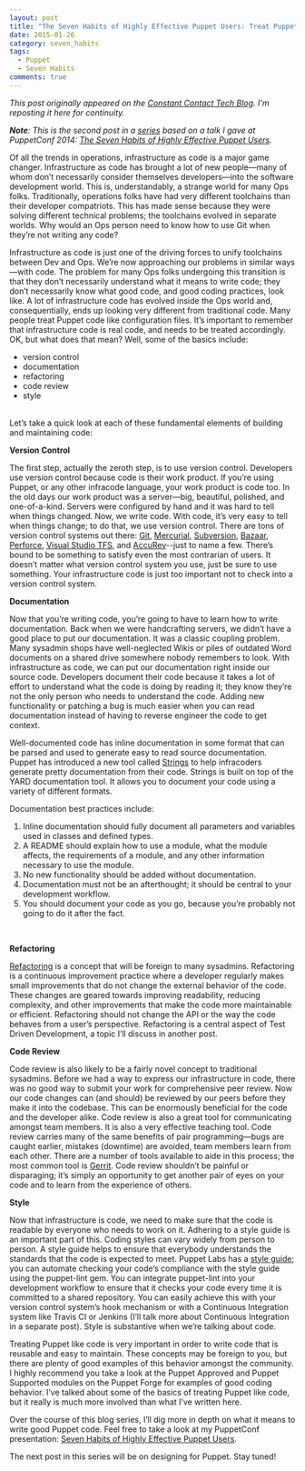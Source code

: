 ```yaml
---
layout: post
title: "The Seven Habits of Highly Effective Puppet Users: Treat Puppet like code"
date: 2015-01-26
category: seven_habits
tags:
  - Puppet
  - Seven Habits
comments: true
---
```


*This post originally appeared on the [Constant Contact Tech Blog](http://techblog.constantcontact.com/software-development/treat-puppet-like-code/). I'm reposting it here for continuity.*

***Note**: This is the second post in a [series](http://blog.danzilio.net/tags.html#Seven+Habits) based on a talk I gave at PuppetConf 2014: [The Seven Habits of Highly Effective Puppet Users](https://puppetlabs.com/presentations/seven-habits-highly-effective-puppet-users-david-danzilio-constant-contact).*

Of all the trends in operations, infrastructure as code is a major game changer. Infrastructure as code has brought a lot of new people—many of whom don’t necessarily consider themselves developers—into the software development world. This is, understandably, a strange world for many Ops folks. Traditionally, operations folks have had very different toolchains than their developer compatriots. This has made sense because they were solving different technical problems; the toolchains evolved in separate worlds. Why would an Ops person need to know how to use Git when they’re not writing any code?

Infrastructure as code is just one of the driving forces to unify toolchains between Dev and Ops. We’re now approaching our problems in similar ways—with code. The problem for many Ops folks undergoing this transition is that they don’t necessarily understand what it means to write code; they don’t necessarily know what good code, and good coding practices, look like. A lot of infrastructure code has evolved inside the Ops world and, consequentially, ends up looking very different from traditional code. Many people treat Puppet code like configuration files. It’s important to remember that infrastructure code is real code, and needs to be treated accordingly. OK, but what does that mean? Well, some of the basics include:

- version control
- documentation
- refactoring
- code review
- style

<br />
Let’s take a quick look at each of these fundamental elements of building and maintaining code:

**Version Control**

The first step, actually the zeroth step, is to use version control. Developers use version control because code is their work product. If you’re using Puppet, or any other infracode language, your work product is code too. In the old days our work product was a server—big, beautiful, polished, and one-of-a-kind. Servers were configured by hand and it was hard to tell when things changed. Now, we write code. With code, it’s very easy to tell when things change; to do that, we use version control. There are tons of version control systems out there: [Git](http://git-scm.com/), [Mercurial](http://mercurial.selenic.com/), [Subversion](https://subversion.apache.org/), [Bazaar](http://bazaar.canonical.com/en/), [Perforce](http://www.perforce.com/), [Visual Studio TFS](http://www.visualstudio.com/en-us/products/tfs-overview-vs.aspx), and [AccuRev](http://www.accurev.com/)--just to name a few. There’s bound to be something to satisfy even the most contrarian of users. It doesn’t matter what version control system you use, just be sure to use something. Your infrastructure code is just too important not to check into a version control system.

**Documentation**

Now that you’re writing code, you’re going to have to learn how to write documentation. Back when we were handcrafting servers, we didn’t have a good place to put our documentation. It was a classic coupling problem. Many sysadmin shops have well-neglected Wikis or piles of outdated Word documents on a shared drive somewhere nobody remembers to look. With infrastructure as code, we can put our documentation right inside our source code. Developers document their code because it takes a lot of effort to understand what the code is doing by reading it; they know they’re not the only person who needs to understand the code. Adding new functionality or patching a bug is much easier when you can read documentation instead of having to reverse engineer the code to get context.

Well-documented code has inline documentation in some format that can be parsed and used to generate easy to read source documentation. Puppet has introduced a new tool called [Strings](https://forge.puppetlabs.com/puppetlabs/strings) to help infracoders generate pretty documentation from their code. Strings is built on top of the YARD documentation tool. It allows you to document your code using a variety of different formats.

Documentation best practices include:

1. Inline documentation should fully document all parameters and variables used in classes and defined types.
2. A README should explain how to use a module, what the module affects, the requirements of a module, and any other information necessary to use the module.
3. No new functionality should be added without documentation.
4. Documentation must not be an afterthought; it should be central to your development workflow.
5. You should document your code as you go, because you’re probably not going to do it after the fact.
<br />

**Refactoring**

[Refactoring](http://en.wikipedia.org/wiki/Code_refactoring) is a concept that will be foreign to many sysadmins. Refactoring is a continuous improvement practice where a developer regularly makes small improvements that do not change the external behavior of the code. These changes are geared towards improving readability, reducing complexity, and other improvements that make the code more maintainable or efficient. Refactoring should not change the API or the way the code behaves from a user’s perspective. Refactoring is a central aspect of Test Driven Development, a topic I’ll discuss in another post.

**Code Review**

Code review is also likely to be a fairly novel concept to traditional sysadmins. Before we had a way to express our infrastructure in code, there was no good way to submit your work for comprehensive peer review. Now our code changes can (and should) be reviewed by our peers before they make it into the codebase. This can be enormously beneficial for the code and the developer alike. Code review is also a great tool for communicating amongst team members. It is also a very effective teaching tool. Code review carries many of the same benefits of pair programming—bugs are caught earlier, mistakes (downtime) are avoided, team members learn from each other. There are a number of tools available to aide in this process; the most common tool is [Gerrit](https://code.google.com/p/gerrit/). Code review shouldn’t be painful or disparaging; it’s simply an opportunity to get another pair of eyes on your code and to learn from the experience of others.

**Style**

Now that infrastructure is code, we need to make sure that the code is readable by everyone who needs to work on it. Adhering to a style guide is an important part of this. Coding styles can vary widely from person to person. A style guide helps to ensure that everybody understands the standards that the code is expected to meet. Puppet Labs has a [style guide](https://docs.puppetlabs.com/guides/style_guide.html); you can automate checking your code’s compliance with the style guide using the puppet-lint gem. You can integrate puppet-lint into your development workflow to ensure that it checks your code every time it is committed to a shared repository. You can easily achieve this with your version control system’s hook mechanism or with a Continuous Integration system like Travis CI or Jenkins (I’ll talk more about Continuous Integration in a separate post). Style is substantive when we’re talking about code.

Treating Puppet like code is very important in order to write code that is reusable and easy to maintain. These concepts may be foreign to you, but there are plenty of good examples of this behavior amongst the community. I highly recommend you take a look at the Puppet Approved and Puppet Supported modules on the Puppet Forge for examples of good coding behavior. I’ve talked about some of the basics of treating Puppet like code, but it really is much more involved than what I’ve written here.

Over the course of this blog series, I’ll dig more in depth on what it means to write good Puppet code. Feel free to take a look at my PuppetConf presentation: [Seven Habits of Highly Effective Puppet Users](https://puppetlabs.com/presentations/seven-habits-highly-effective-puppet-users-david-danzilio-constant-contact).

The next post in this series will be on designing for Puppet. Stay tuned!
